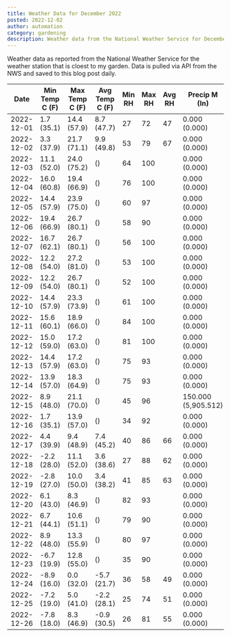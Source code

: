 ```yaml
---
title: Weather Data for December 2022
posted: 2022-12-02
author: automation
category: gardening
description: Weather data from the National Weather Service for December 2022
---
```


Weather data as reported from the National Weather Service for the weather station 
that is cloest to my garden. Data is pulled via API from the NWS and saved to this 
blog post daily.

|Date|Min Temp C (F)|Max Temp C (F)|Avg Temp C (F)|Min RH|Max RH|Avg RH|Precip M (In)|Avg Precip/Hr|
|---|---|---|---|---|---|---|---|---|
|2022-12-01|1.7 (35.1)|14.4 (57.9)|8.7 (47.7)|27|72|47|0.000 (0.000)|0.000 (0.000)|
|2022-12-02|3.3 (37.9)|21.7 (71.1)|9.9 (49.8)|53|79|67|0.000 (0.000)|0.000 (0.000)|
|2022-12-03|11.1 (52.0)|24.0 (75.2)| ()|64|100||0.000 (0.000)|0.000 (0.000)|
|2022-12-04|16.0 (60.8)|19.4 (66.9)| ()|76|100||0.000 (0.000)|0.000 (0.000)|
|2022-12-05|14.4 (57.9)|23.9 (75.0)| ()|60|97||0.000 (0.000)|0.000 (0.000)|
|2022-12-06|19.4 (66.9)|26.7 (80.1)| ()|58|90||0.000 (0.000)|0.000 (0.000)|
|2022-12-07|16.7 (62.1)|26.7 (80.1)| ()|56|100||0.000 (0.000)|0.000 (0.000)|
|2022-12-08|12.2 (54.0)|27.2 (81.0)| ()|53|100||0.000 (0.000)|0.000 (0.000)|
|2022-12-09|12.2 (54.0)|26.7 (80.1)| ()|52|100||0.000 (0.000)|0.000 (0.000)|
|2022-12-10|14.4 (57.9)|23.3 (73.9)| ()|61|100||0.000 (0.000)|0.000 (0.000)|
|2022-12-11|15.6 (60.1)|18.9 (66.0)| ()|84|100||0.000 (0.000)|0.000 (0.000)|
|2022-12-12|15.0 (59.0)|17.2 (63.0)| ()|81|100||0.000 (0.000)|0.000 (0.000)|
|2022-12-13|14.4 (57.9)|17.2 (63.0)| ()|75|93||0.000 (0.000)|0.000 (0.000)|
|2022-12-14|13.9 (57.0)|18.3 (64.9)| ()|75|93||0.000 (0.000)|0.000 (0.000)|
|2022-12-15|8.9 (48.0)|21.1 (70.0)| ()|45|96||150.000 (5,905.512)|109.361 (109.361)|
|2022-12-16|1.7 (35.1)|13.9 (57.0)| ()|34|92||0.000 (0.000)|0.000 (0.000)|
|2022-12-17|4.4 (39.9)|9.4 (48.9)|7.4 (45.2)|40|86|66|0.000 (0.000)|0.000 (0.000)|
|2022-12-18|-2.2 (28.0)|11.1 (52.0)|3.6 (38.6)|27|88|62|0.000 (0.000)|0.000 (0.000)|
|2022-12-19|-2.8 (27.0)|10.0 (50.0)|3.4 (38.2)|41|85|63|0.000 (0.000)|0.000 (0.000)|
|2022-12-20|6.1 (43.0)|8.3 (46.9)| ()|82|93||0.000 (0.000)|0.000 (0.000)|
|2022-12-21|6.7 (44.1)|10.6 (51.1)| ()|79|90||0.000 (0.000)|0.000 (0.000)|
|2022-12-22|8.9 (48.0)|13.3 (55.9)| ()|80|97||0.000 (0.000)|0.000 (0.000)|
|2022-12-23|-6.7 (19.9)|12.8 (55.0)| ()|35|90||0.000 (0.000)|0.000 (0.000)|
|2022-12-24|-8.9 (16.0)|0.0 (32.0)|-5.7 (21.7)|36|58|49|0.000 (0.000)|0.000 (0.000)|
|2022-12-25|-7.2 (19.0)|5.0 (41.0)|-2.2 (28.1)|25|74|51|0.000 (0.000)|0.000 (0.000)|
|2022-12-26|-7.8 (18.0)|8.3 (46.9)|-0.9 (30.5)|26|81|55|0.000 (0.000)|0.000 (0.000)|
